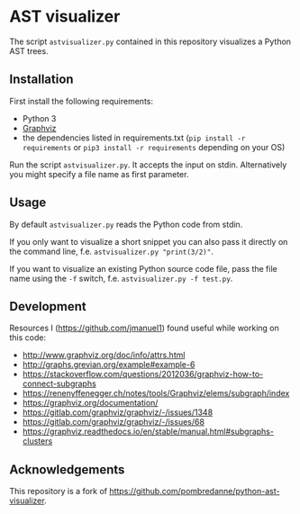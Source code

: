 # AST visualizer

The script `astvisualizer.py` contained in this repository visualizes a Python AST trees.

## Installation

First install the following requirements:
  * Python 3
  * [Graphviz](https://www.graphviz.org/download/)
  * the dependencies listed in requirements.txt (`pip install -r requirements` or `pip3 install -r requirements` depending on your OS)

Run the script `astvisualizer.py`. It accepts the input on stdin. Alternatively you might specify a file name as first parameter.

## Usage

By default `astvisualizer.py` reads the Python code from stdin.

If you only want to visualize a short snippet you can also pass it directly on the command line, f.e. `astvisualizer.py "print(3/2)"`.

If you want to visualize an existing Python source code file, pass the file name using the `-f` switch, f.e. `astvisualizer.py -f test.py`.

## Development

Resources I (https://github.com/jmanuel1) found useful while working on this code:
- http://www.graphviz.org/doc/info/attrs.html
- http://graphs.grevian.org/example#example-6
- https://stackoverflow.com/questions/2012036/graphviz-how-to-connect-subgraphs
- https://renenyffenegger.ch/notes/tools/Graphviz/elems/subgraph/index
- https://graphviz.org/documentation/
- https://gitlab.com/graphviz/graphviz/-/issues/1348
- https://gitlab.com/graphviz/graphviz/-/issues/68
- https://graphviz.readthedocs.io/en/stable/manual.html#subgraphs-clusters

## Acknowledgements

This repository is a fork of
https://github.com/pombredanne/python-ast-visualizer.
